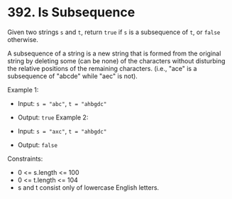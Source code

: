 # 392. Is Subsequence

Given two strings `s` and `t`, return `true` if `s` is a subsequence of `t`, or `false` otherwise.

A subsequence of a string is a new string that is formed from the original string by deleting some (can be none) of the characters without disturbing the relative positions of the remaining characters. (i.e., "ace" is a subsequence of "abcde" while "aec" is not).

 

Example 1:

* Input: `s = "abc"`, `t = "ahbgdc"`
* Output: `true`
Example 2:

* Input: `s = "axc"`, `t = "ahbgdc"`
* Output: `false`
 

Constraints:

* 0 <= s.length <= 100
* 0 <= t.length <= 104
* s and t consist only of lowercase English letters.
